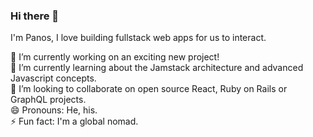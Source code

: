 ### Hi there 👋 
I'm Panos, I love building fullstack web apps for us to interact. 

🔭 I’m currently working on an exciting new project!<br>
🌱 I’m currently learning about the Jamstack architecture and advanced Javascript concepts.<br>
👯 I’m looking to collaborate on open source React, Ruby on Rails or GraphQL projects.<br>
😄 Pronouns: He, his.<br>
⚡ Fun fact: I'm a global nomad.

